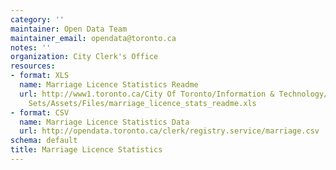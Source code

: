 ```yaml
---
category: ''
maintainer: Open Data Team
maintainer_email: opendata@toronto.ca
notes: ''
organization: City Clerk's Office
resources:
- format: XLS
  name: Marriage Licence Statistics Readme
  url: http://www1.toronto.ca/City Of Toronto/Information & Technology/Open Data/Data
    Sets/Assets/Files/marriage_licence_stats_readme.xls
- format: CSV
  name: Marriage Licence Statistics Data
  url: http://opendata.toronto.ca/clerk/registry.service/marriage.csv
schema: default
title: Marriage Licence Statistics
---
```

